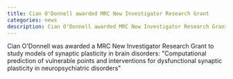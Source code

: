 ```yaml
---
title: Cian O'Donnell awarded MRC New Investigator Research Grant
categories: news
description: Cian O'Donnell awarded MRC New Investigator Research Grant
---
```


Cian O'Donnell was awarded a MRC New Investigator Research Grant to study models of synaptic plasticity in brain disorders: "Computational prediction of vulnerable points and interventions for dysfunctional synaptic plasticity in neuropsychiatric disorders"
